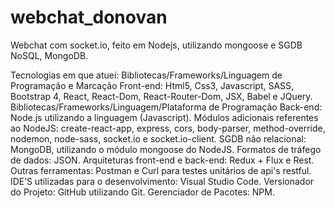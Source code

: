 # webchat_donovan
Webchat com socket.io, feito em Nodejs, utilizando mongoose e SGDB NoSQL, MongoDB.

Tecnologias em que atuei:
Bibliotecas/Frameworks/Linguagem de Programação e Marcação Front-end: Html5, Css3, Javascript, SASS, Bootstrap 4, React, React-Dom, React-Router-Dom, JSX, Babel e JQuery.
Bibliotecas/Frameworks/Linguagem/Plataforma de Programação Back-end: Node.js utilizando a linguagem (Javascript). 
Módulos adicionais referentes ao NodeJS: create-react-app, express, cors, body-parser, method-override, nodemon, node-sass, socket.io e socket.io-client.
SGDB não relacional: MongoDB, utilizando o módulo mongoose do NodeJS.
Formatos de tráfego de dados: JSON.
Arquiteturas front-end e back-end: Redux + Flux e Rest.
Outras ferramentas: Postman e Curl para testes unitários de api's restful.
IDE’S utilizadas para o desenvolvimento: Visual Studio Code.
Versionador do Projeto: GitHub utilizando Git.
Gerenciador de Pacotes: NPM.
